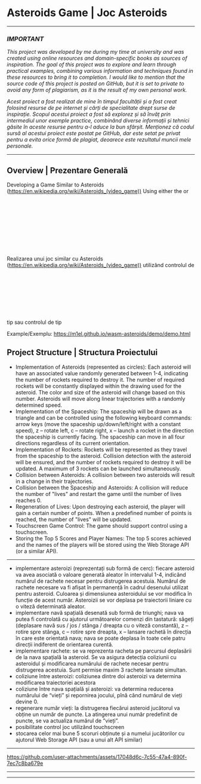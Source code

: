 # Asteroids Game | Joc Asteroids
*******************************************************
### *IMPORTANT*
*This project was developed by me during my time at university and was created using online resources and domain-specific books as sources of inspiration. The goal of this project was to explore and learn through practical examples, combining various information and techniques found in these resources to bring it to completion. I would like to mention that the source code of this project is posted on GitHub, but it is set to private to avoid any form of plagiarism, as it is the result of my own personal work.*

*Acest proiect a fost realizat de mine în timpul facultății și a fost creat folosind resurse de pe internet și cărți de specialitate drept surse de inspirație. Scopul acestui proiect a fost să explorez și să învăț prin intermediul unor exemple practice, combinând diverse informații și tehnici găsite în aceste resurse pentru a-l aduce la bun sfârșit. Menționez că codul sursă al acestui proiect este postat pe GitHub, dar este setat pe privat pentru a evita orice formă de plagiat, deoarece este rezultatul muncii mele personale.*

*******************************************************

## Overview | Prezentare Generală
Developing a Game Similar to Asteroids (https://en.wikipedia.org/wiki/Asteroids_(video_game))
Using either the <canvas> or <svg> control. In cases where the standard rules differ from the rules specified below, the version provided in the requirements must be implemented.

Realizarea unui joc similar cu Asteroids (https://en.wikipedia.org/wiki/Asteroids_(video_game)) utilizând controlul de tip <canvas> sau controlul de tip <svg>. În cazurile în care regulile standard diferă de
regulile din cerințele de mai jos trebuie implementată varianta din cerințe.

Example/Exemplu: https://m1el.github.io/wasm-asteroids/demo/demo.html

## Project Structure | Structura Proiectului
- Implementation of Asteroids (represented as circles): Each asteroid will have an associated value randomly generated between 1-4, indicating the number of rockets required to destroy it. The number of required rockets will be constantly displayed within the drawing used for the asteroid. The color and size of the asteroid will change based on this number. Asteroids will move along linear trajectories with a randomly determined speed.
- Implementation of the Spaceship: The spaceship will be drawn as a triangle and can be controlled using the following keyboard commands: arrow keys (move the spaceship up/down/left/right with a constant speed), z – rotate left, c – rotate right, x – launch a rocket in the direction the spaceship is currently facing. The spaceship can move in all four directions regardless of its current orientation.
- Implementation of Rockets: Rockets will be represented as they travel from the spaceship to the asteroid. Collision detection with the asteroid will be ensured, and the number of rockets required to destroy it will be updated. A maximum of 3 rockets can be launched simultaneously.
- Collision between Asteroids: A collision between two asteroids will result in a change in their trajectories.
- Collision between the Spaceship and Asteroids: A collision will reduce the number of "lives" and restart the game until the number of lives reaches 0.
- Regeneration of Lives: Upon destroying each asteroid, the player will gain a certain number of points. When a predefined number of points is reached, the number of "lives" will be updated.
- Touchscreen Game Control: The game should support control using a touchscreen.
- Storing the Top 5 Scores and Player Names: The top 5 scores achieved and the names of the players will be stored using the Web Storage API (or a similar API).
*******************************************************
- implementare asteroizi (reprezentați sub formă de cerc): fiecare asteroid va avea asociată o valoare generată
aleator în intervalul 1-4, indicând numărul de rachete necesar pentru distrugerea acestuia. Numărul de rachete
necesare va fi afișat în permanență în cadrul desenului utilizat pentru asteroid. Culoarea și dimensiunea
asteroidului se vor modifica în funcție de acest număr. Asteroizii se vor deplasa pe traiectorii liniare cu o viteză
determinată aleator.
- implementare navă spațială desenată sub formă de triunghi; nava va putea fi controlată cu ajutorul
următoarelor comenzi din tastatură: săgeți (deplasare navă sus / jos / stânga / dreapta cu o viteză constantă), z – rotire spre stânga,
c – rotire spre dreapta, x – lansare rachetă în direcția în care este orientată nava; nava se poate deplasa în toate cele patru direcții
indiferent de orientarea curentă.
- implementare rachete: se va reprezenta racheta pe parcursul deplasării de la nava spațială la asteroid. Se va
asigura detecția coliziunii cu asteroidul și modificarea numărului de rachete necesar pentru distrugerea acestuia.
Sunt permise maxim 3 rachete lansate simultan.
- coliziune între asteroizi: coliziunea dintre doi asteroizi va determina modificarea traiectoriei acestora
- coliziune între nava spațială și asteroizi: va determina reducerea numărului de “vieți” și repornirea jocului,
pînă când numărul de vieți devine 0.
- regenerare număr vieți: la distrugerea fiecărui asteroid jucătorul va obține un număr de puncte. La atingerea
unui număr predefinit de puncte, se va actualiza numărul de ”vieți”.
- posibilitate control joc utilizând touchscreen
- stocarea celor mai bune 5 scoruri obținute și a numelui jucătorilor cu ajutorul Web Storage API (sau a unui
alt API similar)

*******************************************************

https://github.com/user-attachments/assets/17048d6c-7c55-47a4-890f-7ec7c8ba679e

*******************************************************

---
